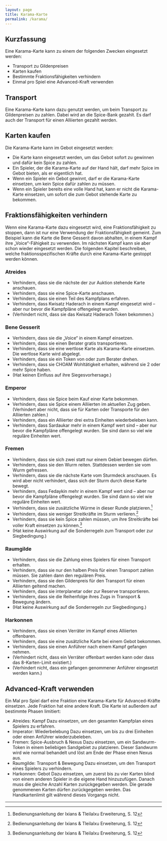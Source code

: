 ```yaml
---
layout: page
title: Karama-Karte
permalink: /karama/
---
```


## Kurzfassung
Eine Karama-Karte kann zu einem der folgenden Zwecken eingesetzt werden:
- Transport zu Gildenpreisen
- Karten kaufen
- Bestimmte Fraktionsfähigkeiten verhindern
- Einmal pro Spiel eine Advanced-Kraft verwenden

## Transport
Eine Karama-Karte kann dazu genutzt werden, um beim Transport zu Gildenpreisen zu zahlen. Dabei wird an die Spice-Bank gezahlt. Es darf auch der Transport für einen Alliierten gezahlt werden.

## Karten kaufen
Die Karama-Karte kann im Gebot eingesetzt werden:
- Die Karte kann eingesetzt werden, um das Gebot sofort zu gewinnen und dafür kein Spice zu zahlen.
- Ein Spieler, der die Karama-Karte auf der Hand hält, darf mehr Spice im Gebot bieten, als er eigentlich hat.
- Wenn ein Spieler ein Gebot gewinnt, darf er die Karama-Karte einsetzen, um kein Spice dafür zahlen zu müssen.
- Wenn ein Spieler bereits eine volle Hand hat, kann er nicht die Karama-Karte einsetzen, um sofort die zum Gebot stehende Karte zu bekommen.

## Fraktionsfähigkeiten verhindern
Wenn eine Karama-Karte dazu eingesetzt wird, eine Fraktionsfähigkeit zu stoppen, dann ist nur eine Verwendung der Fraktionsfähigkeit gemeint. Zum Beispiel kann die Karte die Bene Gesserit davon abhalten, in einem Kampf ihre „Voice“-Fähigkeit zu verwenden. Im nächsten Kampf kann sie aber schon wieder eingesetzt werden.
Die folgenden Kapitel beschreiben, welche fraktionsspezifischen Kräfte durch eine Karama-Karte gestoppt werden können.

### Atreides
- Verhindern, dass sie die nächste der zur Auktion stehende Karte anschauen.
- Verhindern, dass sie eine Spice-Karte anschauen.
- Verhindern, dass sie einen Teil des Kampfplans erfahren.
- Verhindern, dass Kwisatz Haderach in einem Kampf eingesetzt wird – aber nur bevor die Kampfpläne offengelegt wurden.
- (Verhindert nicht, dass sie das Kwisatz Haderach Token bekommen.)

### Bene Gesserit
- Verhindern, dass sie die „Voice“ in einem Kampf einsetzen.
- Verhindern, dass sie einen Berater gratis transportieren.
- Verhindern, dass sie eine wertlose Karte als Karama-Karte einsetzen. Die wertlose Karte wird abgelegt.
- Verhindern, dass sie ein Token von oder zum Berater drehen.
- Verhindern, dass sie CHOAM Wohltätigkeit erhalten, während sie 2 oder mehr Spice haben.
- (Hat keinen Einfluss auf ihre Siegesvorhersage.)

### Emperor
- Verhindern, dass sie Spice beim Kauf einer Karte bekommen.
- Verhindern, dass sie Spice einem Alliierten im aktuellen Zug geben.
  (Verhindert aber nicht, dass sie für Karten oder Transporte für den Alliierten zahlen.)
- Verhindern, dass ein Alliierter drei extra Einheiten wiederbeleben kann.
- Verhindern, dass Sardaukar mehr in einem Kampf wert sind – aber nur bevor die Kampfpläne offengelegt wurden. Sie sind dann so viel wie reguläre Einheiten wert.

### Fremen
- Verhindern, dass sie sich zwei statt nur einem Gebiet bewegen dürfen.
- Verhindern, dass sie den Wurm reiten. Stattdessen werden sie vom Wurm gefressen.
- Verhindern, dass sie die nächste Karte vom Sturmdeck anschauen. Es wird aber nicht verhindert, dass sich der Sturm durch diese Karte bewegt.
- Verhindern, dass Fedaykin mehr in einem Kampf wert sind – aber nur bevor die Kampfpläne offengelegt wurden. Sie sind dann so viel wie reguläre Einheiten wert.
- Verhindern, dass sie zusätzliche Würme in dieser Runde platzieren.[^1]
- Verhindern, dass sie weniger Streitkräfte im Sturm verlieren.[^1]
- Verhindern, dass sie kein Spice zahlen müssen, um ihre Streitkräfte bei voller Kraft einsetzen zu können.[^1]
- (Hat keine Auswirkung auf die Sonderregeln zum Transport oder zur Siegbedingung.)

### Raumgilde
- Verhindern, dass sie die Zahlung eines Spielers für einen Transport erhalten.
- Verhindern, dass sie nur den halben Preis für einen Transport zahlen müssen. Sie zahlen dann den regulären Preis.
- Verhindern, dass sie den Gildenpreis für den Transport für einen Alliierten geltend machen.
- Verhindern, dass sie interplanetar oder zur Reserve transportieren.
- Verhindern, dass sie die Reihenfolge ihres Zugs in Transport & Bewegung ändern.
- (Hat keine Auswirkung auf die Sonderregeln zur Siegbedingung.)

### Harkonnen
- Verhindern, dass sie einen Verräter im Kampf eines Alliierten offenbaren.
- Verhindern, dass sie eine zusätzliche Karte bei einem Gebot bekommen.
- Verhindern, dass sie einen Anführer nach einem Kampf gefangen nehmen.
- (Verhindert nicht, dass ein Verräter offenbart werden kann oder dass das 8-Karten-Limit existiert.)
- (Verhindert nicht, dass ein gefangen genommener Anführer eingesetzt werden kann.)

## Advanced-Kraft verwenden
Ein Mal pro Spiel darf eine Fraktion eine Karama-Karte für Advanced-Kräfte einsetzen. Jede Fraktion hat eine andere Kraft. Die Karte ist außerdem auf bestimmte Phasen limitiert: 
- Atreides: Kampf
  Dazu einsetzen, um den gesamten Kampfplan eines Spielers zu erfahren.
- Imperator: Wiederbelebung
  Dazu einsetzen, um bis zu drei Einheiten oder einen Anführer wiederzubeleben.
- Fremen: Spice-Ausbruch & Nexus
  Dazu einsetzen, um ein Sandwurm-Token in einem beliebigen Sandgebiet zu platzieren. Dieser Sandwurm wird wie normal behandelt und löst am Ende der Phase einen Nexus aus.
- Raumgilde: Transport & Bewegung
  Dazu einsetzen, um den Transport eines Spielers zu verhindern.
- Harkonnen: Gebot
  Dazu einsetzen, um zuerst bis zu vier Karten blind von einem anderen Spieler in die eigene Hand hinzuzufügen. Danach muss die gleiche Anzahl Karten zurückgegeben werden. Die gerade genommenen Karten dürfen zurückgegeben werden. Das Handkartenlimit gilt während dieses Vorgangs nicht.
 
 ****************

 [^1]: Bedienungsanleitung der Ixians & Tleilalxu Erweiterung, S. 12